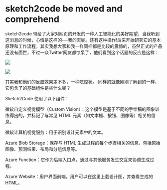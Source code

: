 # sketch2code be moved and comprehend #

sketch2code 带给了大家对网页的开发的一种人工智能化的美好期望，当我听到这消息的时候，心情是这样的---我的天呢。还有这种操作!后来开始研究它的基本原理和工作流程。其实我想大家和我一样同样都是比较的震惊的，虽然正式的产品还没有面世，不过一众Twitter网友都惊呆了，他们看到这个话题的反应是这样：

   ![](https://img.huxiucdn.com/article/content/201810/15/150554487286.gif?imageView2/2/w/1000/format/gif/interlace/1/q/85)

![](https://img.huxiucdn.com/article/content/201810/15/150554106186.gif?imageView2/2/w/1000/format/gif/interlace/1/q/85)

其实我和他们的反应效果差不多，一种吃惊状。
同样的就像刚刚了解到的一样，它包含了的基础组件是些什么呢？

Sketch2Code 使用了以下组件：
 

微软自定义视觉模型（Custom Vision）：这个模型是基于不同的手绘稿的图象训练得出的，并标记了与常见 HTML 元素（如文本框、按钮、图像等）相关的信息。

微软计算机视觉服务：用于识别设计元素中的文本。

Azure Blob Storage：保存与 HTML 生成过程的每个步骤相关的信息，包括原始图像、预测结果、布局和分组信息等。

Azure Function：它作为后端入口点，通过与其他服务发生交互来协调生成过程。

Azure Website：用户界面前端，用户可以在这里上载设计图，并查看生成的 HTML。

